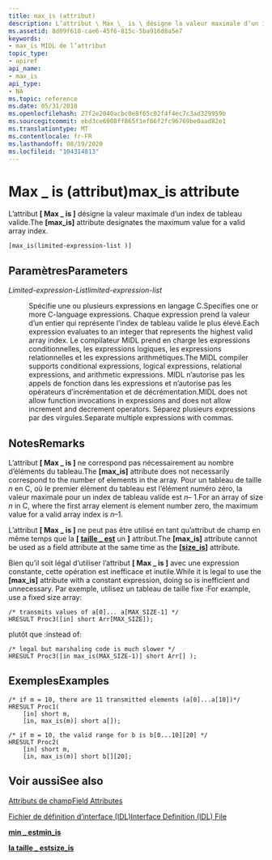 ```yaml
---
title: max_is (attribut)
description: L’attribut \ Max \_ is \ désigne la valeur maximale d’un index de tableau valide.
ms.assetid: 8d09f610-cae6-45f6-815c-5ba916d8a5e7
keywords:
- max_is MIDL de l’attribut
topic_type:
- apiref
api_name:
- max_is
api_type:
- NA
ms.topic: reference
ms.date: 05/31/2018
ms.openlocfilehash: 27f2e2040acbc0e8f65c02f4f4ec7c3ad329959b
ms.sourcegitcommit: ebd3ce6908ff865f1ef66f2fc96769be0aad82e1
ms.translationtype: MT
ms.contentlocale: fr-FR
ms.lasthandoff: 08/19/2020
ms.locfileid: "104314813"
---
```

# <a name="max_is-attribute"></a><span data-ttu-id="c47bd-104">Max \_ is (attribut)</span><span class="sxs-lookup"><span data-stu-id="c47bd-104">max\_is attribute</span></span>

<span data-ttu-id="c47bd-105">L’attribut **\[ Max \_ is \]** désigne la valeur maximale d’un index de tableau valide.</span><span class="sxs-lookup"><span data-stu-id="c47bd-105">The **\[max\_is\]** attribute designates the maximum value for a valid array index.</span></span>

``` syntax
[max_is(limited-expression-list )]
```

## <a name="parameters"></a><span data-ttu-id="c47bd-106">Paramètres</span><span class="sxs-lookup"><span data-stu-id="c47bd-106">Parameters</span></span>

<dl> <dt>

<span data-ttu-id="c47bd-107">*Limited-expression-List*</span><span class="sxs-lookup"><span data-stu-id="c47bd-107">*limited-expression-list*</span></span> 
</dt> <dd>

<span data-ttu-id="c47bd-108">Spécifie une ou plusieurs expressions en langage C.</span><span class="sxs-lookup"><span data-stu-id="c47bd-108">Specifies one or more C-language expressions.</span></span> <span data-ttu-id="c47bd-109">Chaque expression prend la valeur d’un entier qui représente l’index de tableau valide le plus élevé.</span><span class="sxs-lookup"><span data-stu-id="c47bd-109">Each expression evaluates to an integer that represents the highest valid array index.</span></span> <span data-ttu-id="c47bd-110">Le compilateur MIDL prend en charge les expressions conditionnelles, les expressions logiques, les expressions relationnelles et les expressions arithmétiques.</span><span class="sxs-lookup"><span data-stu-id="c47bd-110">The MIDL compiler supports conditional expressions, logical expressions, relational expressions, and arithmetic expressions.</span></span> <span data-ttu-id="c47bd-111">MIDL n’autorise pas les appels de fonction dans les expressions et n’autorise pas les opérateurs d’incrémentation et de décrémentation.</span><span class="sxs-lookup"><span data-stu-id="c47bd-111">MIDL does not allow function invocations in expressions and does not allow increment and decrement operators.</span></span> <span data-ttu-id="c47bd-112">Séparez plusieurs expressions par des virgules.</span><span class="sxs-lookup"><span data-stu-id="c47bd-112">Separate multiple expressions with commas.</span></span>

</dd> </dl>

## <a name="remarks"></a><span data-ttu-id="c47bd-113">Notes</span><span class="sxs-lookup"><span data-stu-id="c47bd-113">Remarks</span></span>

<span data-ttu-id="c47bd-114">L’attribut **\[ Max \_ is \]** ne correspond pas nécessairement au nombre d’éléments du tableau.</span><span class="sxs-lookup"><span data-stu-id="c47bd-114">The **\[max\_is\]** attribute does not necessarily correspond to the number of elements in the array.</span></span> <span data-ttu-id="c47bd-115">Pour un tableau de taille *n* en C, où le premier élément du tableau est l’élément numéro zéro, la valeur maximale pour un index de tableau valide est *n*– 1.</span><span class="sxs-lookup"><span data-stu-id="c47bd-115">For an array of size *n* in C, where the first array element is element number zero, the maximum value for a valid array index is *n*–1.</span></span>

<span data-ttu-id="c47bd-116">L’attribut **\[ Max \_ is \]** ne peut pas être utilisé en tant qu’attribut de champ en même temps que la **\[** [**taille \_ est**](size-is.md) un **\]** attribut.</span><span class="sxs-lookup"><span data-stu-id="c47bd-116">The **\[max\_is\]** attribute cannot be used as a field attribute at the same time as the **\[**[**size\_is**](size-is.md)**\]** attribute.</span></span>

<span data-ttu-id="c47bd-117">Bien qu’il soit légal d’utiliser l’attribut **\[ Max \_ is \]** avec une expression constante, cette opération est inefficace et inutile.</span><span class="sxs-lookup"><span data-stu-id="c47bd-117">While it is legal to use the **\[max\_is\]** attribute with a constant expression, doing so is inefficient and unnecessary.</span></span> <span data-ttu-id="c47bd-118">Par exemple, utilisez un tableau de taille fixe :</span><span class="sxs-lookup"><span data-stu-id="c47bd-118">For example, use a fixed size array:</span></span>

``` syntax
/* transmits values of a[0]... a[MAX_SIZE-1] */ 
HRESULT Proc3([in] short Arr[MAX_SIZE]); 
```

<span data-ttu-id="c47bd-119">plutôt que :</span><span class="sxs-lookup"><span data-stu-id="c47bd-119">instead of:</span></span>

``` syntax
/* legal but marshaling code is much slower */ 
HRESULT Proc3([in max_is(MAX_SIZE-1)] short Arr[] );
```

## <a name="examples"></a><span data-ttu-id="c47bd-120">Exemples</span><span class="sxs-lookup"><span data-stu-id="c47bd-120">Examples</span></span>

``` syntax
/* if m = 10, there are 11 transmitted elements (a[0]...a[10])*/ 
HRESULT Proc1( 
    [in] short m, 
    [in, max_is(m)] short a[]);  
 
/* if m = 10, the valid range for b is b[0...10][20] */ 
HRESULT Proc2( 
    [in] short m, 
    [in, max_is(m)] short b[][20];
```

## <a name="see-also"></a><span data-ttu-id="c47bd-121">Voir aussi</span><span class="sxs-lookup"><span data-stu-id="c47bd-121">See also</span></span>

<dl> <dt>

[<span data-ttu-id="c47bd-122">Attributs de champ</span><span class="sxs-lookup"><span data-stu-id="c47bd-122">Field Attributes</span></span>](/windows/desktop/Rpc/field-attributes)
</dt> <dt>

[<span data-ttu-id="c47bd-123">Fichier de définition d’interface (IDL)</span><span class="sxs-lookup"><span data-stu-id="c47bd-123">Interface Definition (IDL) File</span></span>](interface-definition-idl-file.md)
</dt> <dt>

[<span data-ttu-id="c47bd-124">**min \_ est**</span><span class="sxs-lookup"><span data-stu-id="c47bd-124">**min\_is**</span></span>](min-is.md)
</dt> <dt>

[<span data-ttu-id="c47bd-125">**la taille \_ est**</span><span class="sxs-lookup"><span data-stu-id="c47bd-125">**size\_is**</span></span>](size-is.md)
</dt> </dl>

 

 